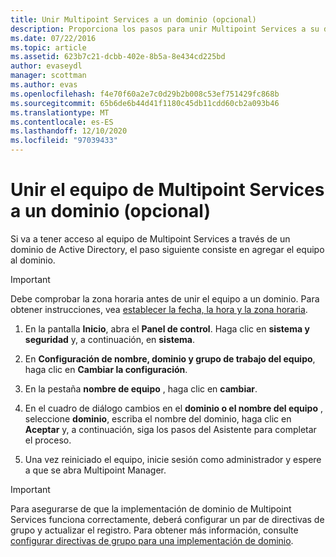 ```yaml
---
title: Unir Multipoint Services a un dominio (opcional)
description: Proporciona los pasos para unir Multipoint Services a su dominio
ms.date: 07/22/2016
ms.topic: article
ms.assetid: 623b7c21-dcbb-402e-8b5a-8e434cd225bd
author: evaseydl
manager: scottman
ms.author: evas
ms.openlocfilehash: f4e70f60a2e7c0d29b2b008c53ef751429fc868b
ms.sourcegitcommit: 65b6de6b44d41f1180c45db11cdd60cb2a093b46
ms.translationtype: MT
ms.contentlocale: es-ES
ms.lasthandoff: 12/10/2020
ms.locfileid: "97039433"
---
```

# <a name="join-the-multipoint-services-computer-to-a-domain-optional"></a>Unir el equipo de Multipoint Services a un dominio (opcional)
Si va a tener acceso al equipo de Multipoint Services a través de un dominio de Active Directory, el paso siguiente consiste en agregar el equipo al dominio.

> [!IMPORTANT]
> Debe comprobar la zona horaria antes de unir el equipo a un dominio. Para obtener instrucciones, vea [establecer la fecha, la hora y la zona horaria](./set-the-date-time.md).

1.  En la pantalla **Inicio**, abra el **Panel de control**. Haga clic en **sistema y seguridad** y, a continuación, en **sistema**.

2.  En **Configuración de nombre, dominio y grupo de trabajo del equipo**, haga clic en **Cambiar la configuración**.

3.  En la pestaña **nombre de equipo** , haga clic en **cambiar**.

4.  En el cuadro de diálogo cambios en el **dominio o el nombre del equipo** , seleccione **dominio**, escriba el nombre del dominio, haga clic en **Aceptar** y, a continuación, siga los pasos del Asistente para completar el proceso.

5.  Una vez reiniciado el equipo, inicie sesión como administrador y espere a que se abra Multipoint Manager.

> [!IMPORTANT]
> Para asegurarse de que la implementación de dominio de Multipoint Services funciona correctamente, deberá configurar un par de directivas de grupo y actualizar el registro. Para obtener más información, consulte [configurar directivas de grupo para una implementación de dominio](/previous-versions/windows/it-pro/windows-server-2012-R2-and-2012/dn265982(v=ws.11)).
